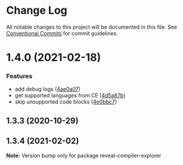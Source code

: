 # Change Log

All notable changes to this project will be documented in this file.
See [Conventional Commits](https://conventionalcommits.org) for commit guidelines.

# 1.4.0 (2021-02-18)


### Features

* add debug logs ([4ae0a07](https://github.com/dvirtz/reveal-compiler-explorer/commit/4ae0a07691365cd6e114849051dad6bcdb155931))
* get supported languages from CE ([4d5a87b](https://github.com/dvirtz/reveal-compiler-explorer/commit/4d5a87b35ff44c71ace2c04d540ecdfa01d22528))
* skip unsupported code blocks ([4e0bbc7](https://github.com/dvirtz/reveal-compiler-explorer/commit/4e0bbc72335675f003d3e5cb93fc52fb6f2725a2))



## 1.3.3 (2020-10-29)





## 1.3.4 (2021-02-02)

**Note:** Version bump only for package reveal-compiler-explorer
